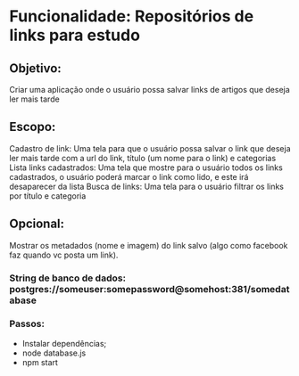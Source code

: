 # Funcionalidade: Repositórios de links para estudo
## Objetivo: 
Criar uma aplicação onde o usuário possa salvar links de artigos que deseja ler mais tarde
## Escopo:
Cadastro de link: Uma tela para que o usuário possa salvar o link que deseja ler mais tarde com a url do link, título (um nome para o link) e categorias
Lista links cadastrados: Uma tela que mostre para o usuário todos os links cadastrados, o usuário poderá marcar o link como lido, e este irá desaparecer da lista
Busca de links: Uma tela para o usuário filtrar os links por título e categoria 

## Opcional:
Mostrar os metadados (nome e imagem) do link salvo (algo como facebook faz quando vc posta um link).

### String de banco de dados: postgres://someuser:somepassword@somehost:381/somedatabase

### Passos:
- Instalar dependências;
- node database.js
- npm start